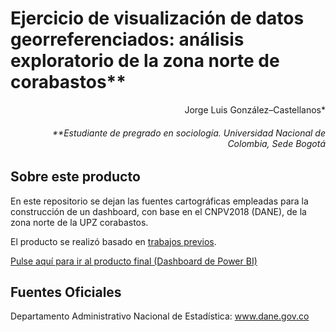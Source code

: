 # Ejercicio de visualización de datos georreferenciados: análisis exploratorio de la zona norte de corabastos**

<p align="right">
Jorge Luis González–Castellanos*

<h6><p align="right">
**Estudiante de pregrado en sociología. Universidad Nacional de Colombia, Sede Bogotá
</p></h6>

## Sobre este producto 

En este repositorio se dejan las fuentes cartográficas empleadas para la construcción de un dashboard, con base en el CNPV2018 (DANE), de la zona norte de la UPZ corabastos. 

El producto se realizó basado en [trabajos previos](https://github.com/JlGonzalezK/DATA_OJD).

[Pulse aquí para ir al producto final (Dashboard de Power BI)](https://app.powerbi.com/view?r=eyJrIjoiMGJlMGFjNDAtYjNlMy00ZDFmLWI4YzMtMDM4ZmExMmQ5MWFlIiwidCI6IjU3N2ZjMWQ4LTA5MjItNDU4ZS04N2JmLWVjNGY0NTVlYjYwMCIsImMiOjR9)


## Fuentes Oficiales

Departamento Administrativo Nacional de Estadística: www.dane.gov.co
